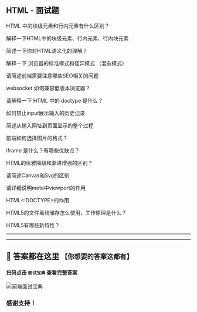 ## HTML - 面试题


HTML 中的块级元素和行内元素有什么区别？

解释一下HTML中的块级元素、行内元素、行内块元素

简述一下你对HTML语义化的理解？

解释一下 浏览器的标准模式和怪异模式 （混杂模式）

请简述前端需要注意哪些SEO相关的问题

websocket 如何兼容低版本浏览器？

请解释一下 HTML 中的 doctype 是什么？

如何禁止input展示输入的历史记录

简述从输入网址到页面显示的整个过程

前端如何选择图片的格式？

iframe 是什么？有哪些优缺点？

HTML的优雅降级和渐进增强的区别？

请简述Canvas和Svg的区别

请详细说明meta中viewport的作用

HTML<!DOCTYPE>的作用 

HTML5的文件离线储存怎么使用，工作原理是什么？

HTML5有哪些新特性？


---
---

## 🤝 答案都在这里 `【你想要的答案这都有】`
#### **扫码**点击 `面试宝典` 查看完整答案
![前端面试宝典](https://api.daan.smallsix.cn/static/static/daan-gzh-qr.jpg)
### 感谢支持！